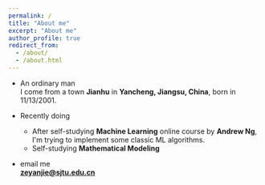 ```yaml
---
permalink: /
title: "About me"
excerpt: "About me"
author_profile: true
redirect_from: 
  - /about/
  - /about.html
---
```


- An ordinary man </br>
I come from a town **Jianhu** in **Yancheng, Jiangsu, China**, born in 11/13/2001.

- Recently doing
  - After self-studying **Machine Learning** online course by **Andrew Ng**, I'm trying to implement some classic ML algorithms.
  - Self-studying **Mathematical Modeling**
- email me </br>
**zeyanjie@sjtu.edu.cn**

